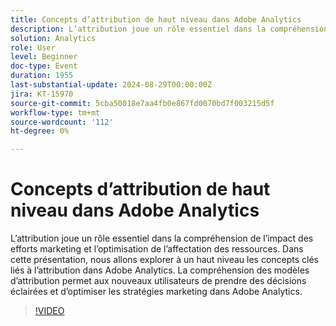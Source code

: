 ```yaml
---
title: Concepts d’attribution de haut niveau dans Adobe Analytics
description: L’attribution joue un rôle essentiel dans la compréhension de l’impact des efforts marketing et l’optimisation de l’affectation des ressources. Dans cette présentation, nous allons explorer à un haut niveau les concepts clés liés à l’attribution dans Adobe Analytics. La compréhension des modèles d’attribution permet aux nouveaux utilisateurs de prendre des décisions éclairées et d’optimiser les stratégies marketing dans Adobe Analytics.
solution: Analytics
role: User
level: Beginner
doc-type: Event
duration: 1955
last-substantial-update: 2024-08-29T00:00:00Z
jira: KT-15970
source-git-commit: 5cba50018e7aa4fb0e867fd0070bd7f003215d5f
workflow-type: tm+mt
source-wordcount: '112'
ht-degree: 0%

---
```



# Concepts d’attribution de haut niveau dans Adobe Analytics

L’attribution joue un rôle essentiel dans la compréhension de l’impact des efforts marketing et l’optimisation de l’affectation des ressources. Dans cette présentation, nous allons explorer à un haut niveau les concepts clés liés à l’attribution dans Adobe Analytics. La compréhension des modèles d’attribution permet aux nouveaux utilisateurs de prendre des décisions éclairées et d’optimiser les stratégies marketing dans Adobe Analytics.

>[!VIDEO](https://video.tv.adobe.com/v/3432742/?learn=on)
